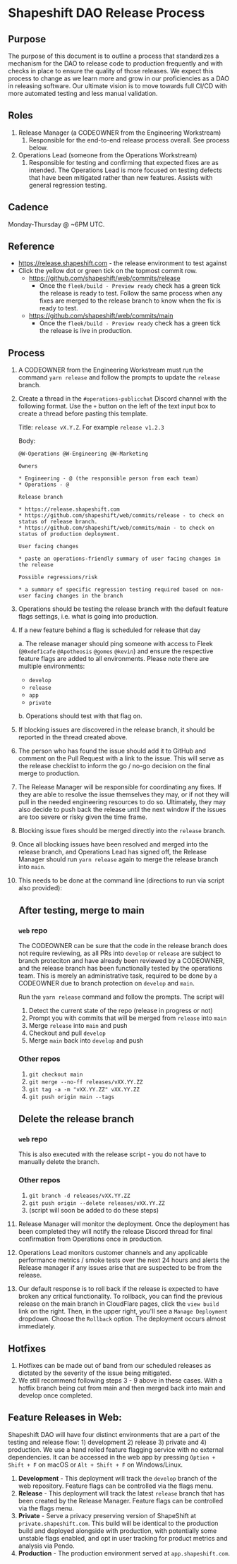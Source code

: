 # Shapeshift DAO Release Process

## Purpose

The purpose of this document is to outline a process that standardizes a mechanism for the DAO to release code to production frequently and with checks in place to ensure the quality of those releases. We expect this process to change as we learn more and grow in our proficiencies as a DAO in releasing software. Our ultimate vision is to move towards full CI/CD with more automated testing and less manual validation.

## Roles

1. Release Manager (a CODEOWNER from the Engineering Workstream)
    1. Responsible for the end-to-end release process overall. See process below.
1. Operations Lead (someone from the Operations Workstream)
    1. Responsible for testing and confirming that expected fixes are as intended. The Operations Lead is more focused on testing defects that have been mitigated rather than new features. Assists with general regression testing.

## Cadence

Monday-Thursday @ ~6PM UTC.

## Reference

* https://release.shapeshift.com - the release environment to test against
* Click the yellow dot or green tick on the topmost commit row.
  * https://github.com/shapeshift/web/commits/release
    * Once the `fleek/build - Preview ready` check has a green tick the release is ready to test. Follow the same process when any fixes are merged to the release branch to know when the fix is ready to test.
  * https://github.com/shapeshift/web/commits/main
    * Once the `fleek/build - Preview ready` check has a green tick the release is live in production.

## Process

1. A CODEOWNER from the Engineering Workstream must run the command `yarn release` and follow the prompts to update the `release` branch.
2. Create a thread in the `#operations-publicchat` Discord channel with the following format. Use the `+` button on the left of the text input box to create a thread before pasting this template.

    Title: `release vX.Y.Z`. For example `release v1.2.3`

    Body:
    ```
    @W-Operations @W-Engineering @W-Marketing

    Owners

    * Engineering - @ (the responsible person from each team)
    * Operations - @

    Release branch

    * https://release.shapeshift.com
    * https://github.com/shapeshift/web/commits/release - to check on status of release branch.
    * https://github.com/shapeshift/web/commits/main - to check on status of production deployment.

    User facing changes

    * paste an operations-friendly summary of user facing changes in the release

    Possible regressions/risk

    * a summary of specific regression testing required based on non-user facing changes in the branch
    ```

7. Operations should be testing the release branch with the default feature flags settings, i.e. what is going into production.
8. If a new feature behind a flag is scheduled for release that day

    a. The release manager should ping someone with access to Fleek (`@0xdef1cafe` `@Apotheosis` `@gomes` `@kevin`) and ensure the respective feature flags are added to all environments. Please note there are multiple environments:
      * `develop`
      * `release`
      * `app`
      * `private`

    b. Operations should test with that flag on.
9. If blocking issues are discovered in the release branch, it should be reported in the thread created above.
10. The person who has found the issue should add it to GitHub and comment on the Pull Request with a link to the issue. This will serve as the release checklist to inform the go / no-go decision on the final merge to production.
11. The Release Manager will be responsible for coordinating any fixes. If they are able to resolve the issue themselves they may, or if not they will pull in the needed engineering resources to do so. Ultimately, they may also decide to push back the release until the next window if the issues are too severe or risky given the time frame.
12. Blocking issue fixes should be merged directly into the `release` branch.
13. Once all blocking issues have been resolved and merged into the release branch, and Operations Lead has signed off, the Release Manager should run `yarn release` again to merge the release branch into `main`.
14. This needs to be done at the command line (directions to run via script also provided):

    ## After testing, merge to main

    ### `web` repo

    The CODEOWNER can be sure that the code in the release branch does not require reviewing, as all PRs into `develop` or `release` are subject to branch proteciton and have already been reviewed by a CODEOWNER, and the release branch has been functionally tested by the operations team. This is merely an administrative task, required to be done by a CODEOWNER due to branch protection on `develop` and `main`.

    Run the `yarn release` command and follow the prompts. The script will

    1. Detect the current state of the repo (release in progress or not)
    2. Prompt you with commits that will be merged from `release` into `main`
    3. Merge `release` into `main` and push
    4. Checkout and pull `develop`
    5. Merge `main` back into `develop` and push

    ### Other repos

    1. `git checkout main`
    2. `git merge --no-ff releases/vXX.YY.ZZ`
    3. `git tag -a -m "vXX.YY.ZZ" vXX.YY.ZZ`
    4. `git push origin main --tags`

    ## Delete the release branch

    ### `web` repo

    This is also executed with the release script - you do not have to manually delete the branch.

    ### Other repos

    1. `git branch -d releases/vXX.YY.ZZ`
    2. `git push origin --delete releases/vXX.YY.ZZ`
    3. (script will soon be added to do these steps)

14. Release Manager will monitor the deployment. Once the deployment has been completed they will notify the release Discord thread for final confirmation from Operations once in production.
15. Operations Lead monitors customer channels and any applicable performance metrics / smoke tests over the next 24 hours and alerts the Release manager if any issues arise that are suspected to be from the release.
16. Our default response is to roll back if the release is expected to have broken any critical functionality. To rollback, you can find the previous release on the main branch in CloudFlare pages, click the `view build` link on the right. Then, in the upper right, you'll see a `Manage Deployment` dropdown. Choose the `Rollback` option. The deployment occurs almost immediately.

## Hotfixes

1. Hotfixes can be made out of band from our scheduled releases as dictated by the severity of the issue being mitigated.
1. We still recommend following steps 3 - 9 above in these cases. With a hotfix branch being cut from main and then merged back into main and develop once completed.

## Feature Releases in Web:

Shapeshift DAO will have four distinct environments that are a part of the testing and release flow: 1) development 2) release 3) private and 4) production. We use a hand rolled feature flagging service with no external dependencies. It can be accessed in the web app by pressing `Option + Shift + F` on macOS or `Alt + Shift + F` on Windows/Linux.

1. **Development** - This deployment will track the `develop` branch of the web repository. Feature flags can be controlled via the flags menu.
1. **Release** - This deployment will track the latest `release` branch that has been created by the Release Manager. Feature flags can be controlled via the flags menu.
1. **Private** - Serve a privacy preserving version of ShapeShift at `private.shapeshift.com`. This build will be identical to the production build and deployed alongside with production, with potentially some unstable flags enabled, and opt in user tracking for product metrics and analysis via Pendo.
1. **Production** - The production environment served at `app.shapeshift.com`.

